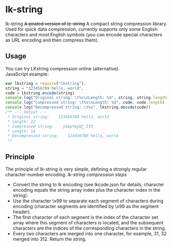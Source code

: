 # lk-string
lk-string ~~A pirated version of lz-string~~ A compact string compression library.  
Used for quick data compression, currently supports only some English characters and most English symbols (you can encode special characters as URL encoding and then compress them).

## Usage
You can try LKstring compression online (alternative).  
JavaScript example:
```javascript
var lkstring = require("lkstring"),
string = "123456789 hello, world",
code = lkstring.encode(string)
console.log("Original string: \t%s\nLength: %d", string, string.length)
console.log("Compressed string: \t%s\nLength: %d", code, code.length)
console.log("Decompressed string: \t%s", lkstring.decode(code))
/** --- Output ---
 * Original string:    123456789 hello, world
 * Length: 22
 * Compressed string:    ÿ$&pºĄÿQʗ̮ΊťΠ̦
 * Length: 14
 * Decompressed string:    123456789 hello, world
 */
```

## Principle
The principle of lk-string is very simple, defining a strongly regular character-number encoding.
*lk-string compression steps*
* Convert the string to lk encoding (see lkcode.json for details, character encoding equals the string array index plus the character index in the string).
* Use the character \\x99 to separate each segment of characters during encoding (character segments are identified by \\x99 as the segment header).
* The first character of each segment is the index of the character set array where this segment of characters is located, and the subsequent characters are the indices of the corresponding characters in the string.
* Every two characters are merged into one character, for example, 31, 32 merged into 312.
Return the string.

